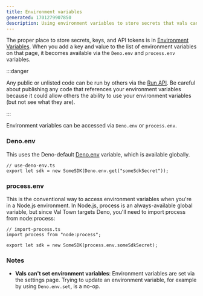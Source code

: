 ```yaml
---
title: Environment variables
generated: 1701279907850
description: Using environment variables to store secrets that vals can securely access
---
```


The proper place to store secrets, keys, and API tokens is in
[Environment Variables](https://val.town/settings/environment-variables). When you add a key and value to
the list of environment variables on that page, it becomes available via the `Deno.env` and `process.env` variables.

:::danger

Any public or unlisted code can be run by others via the
[Run API](/api/run). Be careful about publishing any code that
references your environment variables because it could allow others the ability to use your
environment variables (but not see what they are).

:::

Environment variables can be accessed via `Deno.env` or `process.env`.

### Deno.env

This uses the Deno-default
[Deno.env](https://docs.deno.com/runtime/manual/basics/env_variables) variable,
which is available globally.

```tsx
// use-deno-env.ts
export let sdk = new SomeSDK(Deno.env.get("someSdkSecret"));
```

### process.env

This is the conventional way to access environment variables when you're in a
Node.js environment. In Node.js, process is an always-available global variable,
but since Val Town targets Deno, you'll need to import process from
node:process:

```tsx
// import-process.ts
import process from "node:process";

export let sdk = new SomeSDK(process.env.someSdkSecret);
```

### Notes

- **Vals can't set environment variables**: Environment variables are set via the settings page. Trying to update an environment variable, for example by using `Deno.env.set`, is a no-op.
